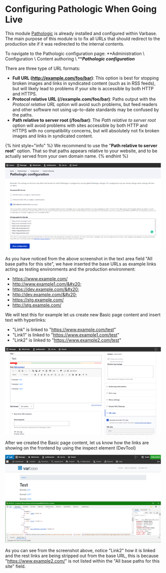 # Configuring Pathologic When Going Live

This module [Pathologic](https://www.drupal.org/project/pathologic) is already installed and configured within Varbase. The main purpose of this module is to fix all URLs that should redirect to the production site if it was redirected to the internal contents.

To navigate to the Pathologic configuration page: **Administration \ Configuration \ Content authoring \ **_**Pathologic configuration**_

There are three type of URL formats:

* **Full URL (http://example.com/foo/bar)**:  This option is best for stopping broken images and links in syndicated content (such as in RSS feeds), but will likely lead to problems if your site is accessible by both HTTP and HTTPS.
* **Protocol relative URL (//example.com/foo/bar)**:  Paths output with the _Protocol relative URL_ option will avoid such problems, but feed readers and other software not using up-to-date standards may be confused by the paths.
* **Path relative to server root (/foo/bar)**:  The _Path relative to server root_ option will avoid problems with sites accessible by both HTTP and HTTPS with no compatibility concerns, but will absolutely not fix broken images and links in syndicated content.

{% hint style="info" %}
We recommend to use the "**Path relative to server root**" option. That so that paths appears relative to your website, and to be actually served from your own domain name.
{% endhint %}

![Pathologic configuration section](<../../.gitbook/assets/image (33).png>)

As you have noticed from the above screenshot in the text area field "All base paths for this site", we have inserted the base URLs as example links acting as testing environments and the production environment:

* https://www.example.com/
* http://www.example1.com/&#x20;
* https://dev.example.com/&#x20;
* http://dev.example.com/&#x20;
* https://stg.example.com/
* http://stg.example.com/

We will test this for example let us create new Basic page content and insert text with hyperlinks:

* "Link" is linked to "https://www.example.com/test"
* "Link1" is linked to "https://www.example1.com/test"
* "Link2" is linked to "https://www.example2.com/test"

![Creating new Basic page with linked contents](<../../.gitbook/assets/image (34).png>)

After we created the Basic page content, let us know how the links are showing on the frontend by using the inspect element (DevTool)

![](<../../.gitbook/assets/image (35).png>)

As you can see from the screenshot above, notice "Link2" how it is linked and the rest links are being stripped out from the base URL, this is because "https://www.example2.com/" is not listed within the "All base paths for this site" field.
